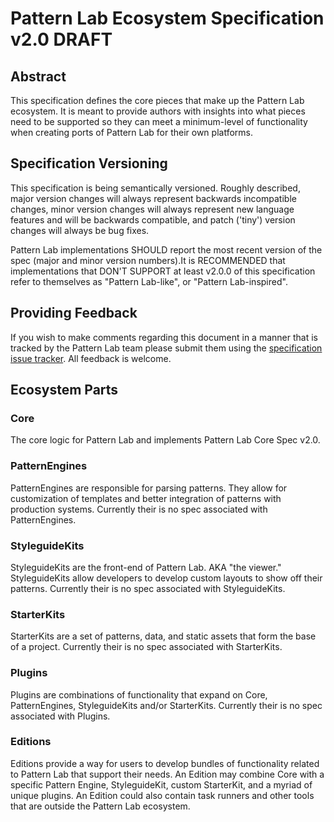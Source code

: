 # Pattern Lab Ecosystem Specification v2.0 DRAFT

## Abstract

This specification defines the core pieces that make up the Pattern Lab ecosystem. It is meant to provide authors with insights into what pieces need to be supported so they can meet a minimum-level of functionality when creating ports of Pattern Lab for their own platforms.

## Specification Versioning

This specification is being semantically versioned. Roughly described, major version changes will always represent backwards incompatible changes, minor version changes will always represent new language features and will be backwards compatible, and patch ('tiny') version changes will always be bug fixes.

Pattern Lab implementations SHOULD report the most recent version of the spec (major and minor version numbers).It is RECOMMENDED that implementations that DON'T SUPPORT at least v2.0.0 of this specification refer to themselves as "Pattern Lab-like", or "Pattern Lab-inspired".

## Providing Feedback

If you wish to make comments regarding this document in a manner that is tracked by the Pattern Lab team please submit them using the [specification issue tracker](https://github.com/pattern-lab/the-spec/issues). All feedback is welcome.

## Ecosystem Parts

### Core
The core logic for Pattern Lab and implements Pattern Lab Core Spec v2.0.

### PatternEngines
PatternEngines are responsible for parsing patterns. They allow for customization of templates and better integration of patterns with production systems. Currently their is no spec associated with PatternEngines.

### StyleguideKits
StyleguideKits are the front-end of Pattern Lab. AKA "the viewer." StyleguideKits allow developers to develop custom layouts to show off their patterns. Currently their is no spec associated with StyleguideKits.

### StarterKits
StarterKits are a set of patterns, data, and static assets that form the base of a project. Currently their is no spec associated with StarterKits.

### Plugins
Plugins are combinations of functionality that expand on Core, PatternEngines, StyleguideKits and/or StarterKits. Currently their is no spec associated with Plugins.

### Editions
Editions provide a way for users to develop bundles of functionality related to Pattern Lab that support their needs. An Edition may combine Core with a specific Pattern Engine, StyleguideKit, custom StarterKit, and a myriad of unique plugins. An Edition could also contain task runners and other tools that are outside the Pattern Lab ecosystem.
